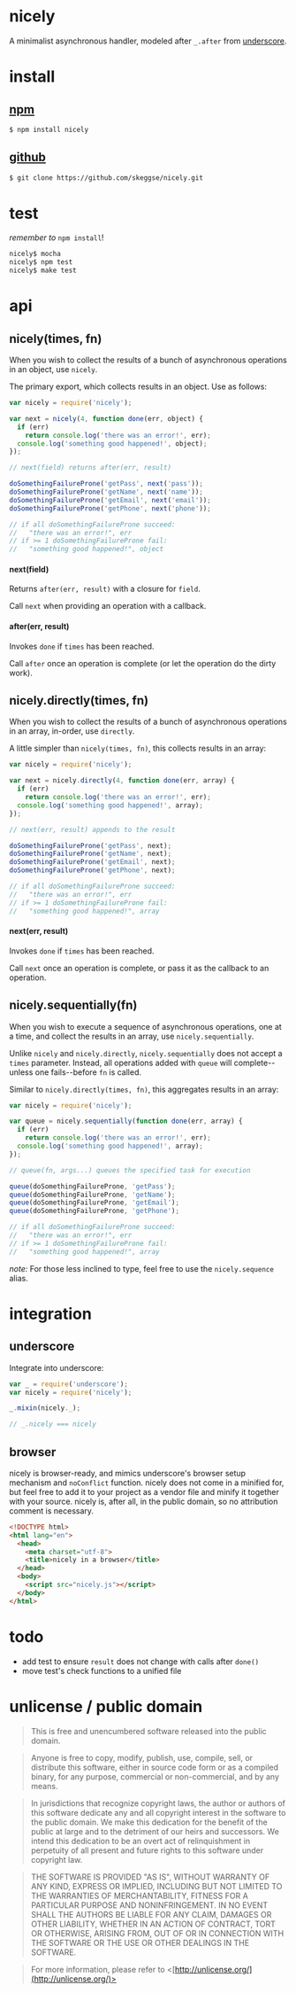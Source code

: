 nicely
======

A minimalist asynchronous handler, modeled after `_.after` from [underscore][].

install
=======

[npm][]
-------

```sh
$ npm install nicely
```

[github][]
----------

```sh
$ git clone https://github.com/skeggse/nicely.git
```

test
====

*remember to* `npm install`!

```sh
nicely$ mocha
nicely$ npm test
nicely$ make test
```

api
===

nicely(times, fn)
-----------------

When you wish to collect the results of a bunch of asynchronous operations in an object, use `nicely`.

The primary export, which collects results in an object. Use as follows:

```js
var nicely = require('nicely');

var next = nicely(4, function done(err, object) {
  if (err)
    return console.log('there was an error!', err);
  console.log('something good happened!', object);
});

// next(field) returns after(err, result)

doSomethingFailureProne('getPass', next('pass'));
doSomethingFailureProne('getName', next('name'));
doSomethingFailureProne('getEmail', next('email'));
doSomethingFailureProne('getPhone', next('phone'));

// if all doSomethingFailureProne succeed:
//   "there was an error!", err
// if >= 1 doSomethingFailureProne fail:
//   "something good happened!", object
```

#### next(field)

Returns `after(err, result)` with a closure for `field`.

Call `next` when providing an operation with a callback.

#### after(err, result)

Invokes `done` if `times` has been reached.

Call `after` once an operation is complete (or let the operation do the dirty work).

nicely.directly(times, fn)
--------------------------

When you wish to collect the results of a bunch of asynchronous operations in an array, in-order, use `directly`.

A little simpler than `nicely(times, fn)`, this collects results in an array:

```js
var nicely = require('nicely');

var next = nicely.directly(4, function done(err, array) {
  if (err)
    return console.log('there was an error!', err);
  console.log('something good happened!', array);
});

// next(err, result) appends to the result

doSomethingFailureProne('getPass', next);
doSomethingFailureProne('getName', next);
doSomethingFailureProne('getEmail', next);
doSomethingFailureProne('getPhone', next);

// if all doSomethingFailureProne succeed:
//   "there was an error!", err
// if >= 1 doSomethingFailureProne fail:
//   "something good happened!", array
```

#### next(err, result)

Invokes `done` if `times` has been reached.

Call `next` once an operation is complete, or pass it as the callback to an operation.

nicely.sequentially(fn)
-----------------------

When you wish to execute a sequence of asynchronous operations, one at a time, and collect the results in an array, use `nicely.sequentially`.

Unlike `nicely` and `nicely.directly`, `nicely.sequentially` does not accept a `times` parameter. Instead, all operations added with `queue` will complete--unless one fails--before `fn` is called.

Similar to `nicely.directly(times, fn)`, this aggregates results in an array:

```js
var nicely = require('nicely');

var queue = nicely.sequentially(function done(err, array) {
  if (err)
    return console.log('there was an error!', err);
  console.log('something good happened!', array);
});

// queue(fn, args...) queues the specified task for execution

queue(doSomethingFailureProne, 'getPass');
queue(doSomethingFailureProne, 'getName');
queue(doSomethingFailureProne, 'getEmail');
queue(doSomethingFailureProne, 'getPhone');

// if all doSomethingFailureProne succeed:
//   "there was an error!", err
// if >= 1 doSomethingFailureProne fail:
//   "something good happened!", array
```

*note:* For those less inclined to type, feel free to use the `nicely.sequence` alias.

integration
===========

underscore
----------

Integrate into underscore:

```js
var _ = require('underscore');
var nicely = require('nicely');

_.mixin(nicely._);

// _.nicely === nicely
```

browser
-------

nicely is browser-ready, and mimics underscore's browser setup mechanism and `noConflict` function. nicely does not come in a minified for, but feel free to add it to your project as a vendor file and minify it together with your source. nicely is, after all, in the public domain, so no attribution comment is necessary.

```html
<!DOCTYPE html>
<html lang="en">
  <head>
    <meta charset="utf-8">
    <title>nicely in a browser</title>
  </head>
  <body>
    <script src="nicely.js"></script>
  </body>
</html>
```

todo
====

- add test to ensure `result` does not change with calls after `done()`
- move test's check functions to a unified file

unlicense / public domain
=========================

> This is free and unencumbered software released into the public domain.

> Anyone is free to copy, modify, publish, use, compile, sell, or distribute this software, either in source code form or as a compiled binary, for any purpose, commercial or non-commercial, and by any means.

> In jurisdictions that recognize copyright laws, the author or authors of this software dedicate any and all copyright interest in the software to the public domain. We make this dedication for the benefit of the public at large and to the detriment of our heirs and successors. We intend this dedication to be an overt act of relinquishment in perpetuity of all present and future rights to this software under copyright law.

> THE SOFTWARE IS PROVIDED "AS IS", WITHOUT WARRANTY OF ANY KIND, EXPRESS OR IMPLIED, INCLUDING BUT NOT LIMITED TO THE WARRANTIES OF MERCHANTABILITY, FITNESS FOR A PARTICULAR PURPOSE AND NONINFRINGEMENT. IN NO EVENT SHALL THE AUTHORS BE LIABLE FOR ANY CLAIM, DAMAGES OR OTHER LIABILITY, WHETHER IN AN ACTION OF CONTRACT, TORT OR OTHERWISE, ARISING FROM, OUT OF OR IN CONNECTION WITH THE SOFTWARE OR THE USE OR OTHER DEALINGS IN THE SOFTWARE.

> For more information, please refer to <[http://unlicense.org/](http://unlicense.org/)>

[underscore]: http://underscorejs.org "underscorejs.org"
[npm]: https://npmjs.org/package/nicely "nicely on npm"
[github]: https://github.com/skeggse/nicely "nicely on github"
